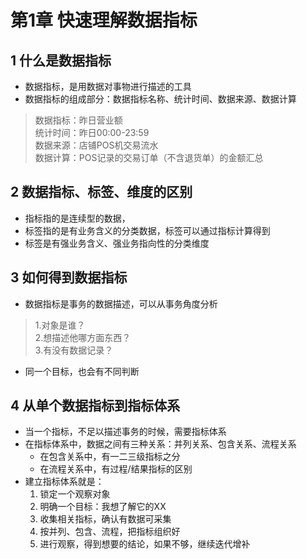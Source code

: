 # 第1章 快速理解数据指标

## 1 什么是数据指标

- 数据指标，是用数据对事物进行描述的工具
- 数据指标的组成部分：数据指标名称、统计时间、数据来源、数据计算

> 数据指标：昨日营业额  
> 统计时间：昨日00:00-23:59  
> 数据来源：店铺POS机交易流水  
> 数据计算：POS记录的交易订单（不含退货单）的金额汇总

## 2 数据指标、标签、维度的区别

- 指标指的是连续型的数据，
- 标签指的是有业务含义的分类数据，标签可以通过指标计算得到
- 标签是有强业务含义、强业务指向性的分类维度

## 3 如何得到数据指标

- 数据指标是事务的数据描述，可以从事务角度分析

> 1.对象是谁？  
> 2.想描述他哪方面东西？  
> 3.有没有数据记录？  

- 同一个目标，也会有不同判断

## 4 从单个数据指标到指标体系

- 当一个指标，不足以描述事务的时候，需要指标体系
- 在指标体系中，数据之间有三种关系：并列关系、包含关系、流程关系
    - 在包含关系中，有一二三级指标之分
    - 在流程关系中，有过程/结果指标的区别
- 建立指标体系就是：
    1. 锁定一个观察对象
    2. 明确一个目标：我想了解它的XX
    3. 收集相关指标，确认有数据可采集
    4. 按并列、包含、流程，把指标组织好
    5. 进行观察，得到想要的结论，如果不够，继续迭代增补